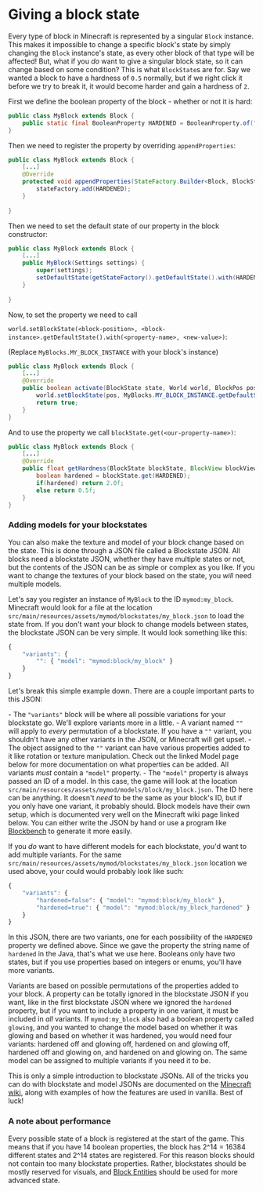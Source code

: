 # Giving a block state

Every type of block in Minecraft is represented by a singular `Block`
instance. This makes it impossible to change a specific block's state by
simply changing the `Block` instance's state, as every other block of
that type will be affected\! But, what if you *do* want to give a
singular block state, so it can change based on some condition? This is
what `BlockState`s are for. Say we wanted a block to have a hardness of
`0.5` normally, but if we right click it before we try to break it, it
would become harder and gain a hardness of `2`.

First we define the boolean property of the block - whether or not it is
hard:

```java
public class MyBlock extends Block {
    public static final BooleanProperty HARDENED = BooleanProperty.of("hardened");
}
```

Then we need to register the property by overriding `appendProperties`:

```java
public class MyBlock extends Block {
    [...]
    @Override
    protected void appendProperties(StateFactory.Builder<Block, BlockState> stateFactory) {
        stateFactory.add(HARDENED);
    }
    
}
```

Then we need to set the default state of our property in the block
constructor:

```java
public class MyBlock extends Block {
    [...]
    public MyBlock(Settings settings) {
        super(settings);
        setDefaultState(getStateFactory().getDefaultState().with(HARDENED, false));
    }
    
}
```

Now, to set the property we need to call

`world.setBlockState(<block-position>,
<block-instance>.getDefaultState().with(<property-name>, <new-value>)`:

(Replace `MyBlocks.MY_BLOCK_INSTANCE` with your block's instance)

```java
public class MyBlock extends Block {
    [...]
    @Override
    public boolean activate(BlockState state, World world, BlockPos pos, PlayerEntity player, Hand hand, BlockHitResult blockHitResult) {
        world.setBlockState(pos, MyBlocks.MY_BLOCK_INSTANCE.getDefaultState().with(HARDENED, true));
        return true;
    }
}
```

And to use the property we call `blockState.get(<our-property-name>)`:

```java
public class MyBlock extends Block {
    [...]
    @Override
    public float getHardness(BlockState blockState, BlockView blockView, BlockPos pos) {
        boolean hardened = blockState.get(HARDENED);
        if(hardened) return 2.0f;
        else return 0.5f;
    }
}
```

### Adding models for your blockstates

You can also make the texture and model of your block change based on
the state. This is done through a JSON file called a Blockstate JSON.
All blocks need a blockstate JSON, whether they have multiple states or
not, but the contents of the JSON can be as simple or complex as you
like. If you want to change the textures of your block based on the
state, you *will* need multiple models.

Let's say you register an instance of `MyBlock` to the ID
`mymod:my_block`. Minecraft would look for a file at the location
`src/main/resources/assets/mymod/blockstates/my_block.json` to load the
state from. If you don't want your block to change models between
states, the blockstate JSON can be very simple. It would look something
like this:

```JavaScript
{
    "variants": {
        "": { "model": "mymod:block/my_block" }
    }
}
```

Let's break this simple example down. There are a couple important parts
to this JSON:

\- The `"variants"` block will be where all possible variations for your
blockstate go. We'll explore variants more in a little. - A variant
named `""` will apply to *every* permutation of a blockstate. If you
have a `""` variant, you shouldn't have any other variants in the JSON,
or Minecraft will get upset. - The object assigned to the `""` variant
can have various properties added to it like rotation or texture
manipulation. Check out the linked Model page below for more
documentation on what properties can be added. All variants *must*
contain a `"model"` property. - The `"model"` property is always passed
an ID of a model. In this case, the game will look at the location
`src/main/resources/assets/mymod/models/block/my_block.json`. The ID
here can be anything. It doesn't *need* to be the same as your block's
ID, but if you only have one variant, it probably should. Block models
have their own setup, which is documented very well on the Minecraft
wiki page linked below. You can either write the JSON by hand or use a
program like [Blockbench](https://blockbench.net) to generate it more
easily.

If you *do* want to have different models for each blockstate, you'd
want to add multiple variants. For the same
`src/main/resources/assets/mymod/blockstates/my_block.json` location we
used above, your could would probably look like such:

```JavaScript
{
    "variants": {
        "hardened=false": { "model": "mymod:block/my_block" },
        "hardened=true": { "model": "mymod:block/my_block_hardened" }
    }
}
```

In this JSON, there are two variants, one for each possibility of the
`HARDENED` property we defined above. Since we gave the property the
string name of `hardened` in the Java, that's what we use here. Booleans
only have two states, but if you use properties based on integers or
enums, you'll have more variants.

Variants are based on possible permutations of the properties added to
your block. A property can be totally ignored in the blockstate JSON if
you want, like in the first blockstate JSON where we ignored the
`hardened` property, but if you want to include a property in one
variant, it must be included in *all* variants. If `mymod:my_block` also
had a boolean property called `glowing`, and you wanted to change the
model based on whether it was glowing and based on whether it was
hardened, you would need four variants: hardened off and glowing off,
hardened on and glowing off, hardened off and glowing on, and hardened
on and glowing on. The same model can be assigned to multiple variants
if you need it to be.

This is only a simple introduction to blockstate JSONs. All of the
tricks you can do with blockstate and model JSONs are documented on the
[Minecraft wiki](https://minecraft.gamepedia.com/Model), along with
examples of how the features are used in vanilla. Best of luck\!

### A note about performance

Every possible state of a block is registered at the start of the game.
This means that if you have 14 boolean properties, the block has 2^14 =
16384 different states and 2^14 states are registered. For this reason
blocks should not contain too many blockstate properties. Rather,
blockstates should be mostly reserved for visuals, and [Block
Entities](../Tutorials/blockentity.md) should be used for more advanced state.
